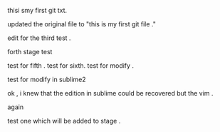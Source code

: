 
thisi smy first git txt.

updated the original file to "this is my first git file ."

edit for the third test .

forth stage test

test for fifth .
test for sixth.
test for modify .

test for modify in sublime2

ok , i knew that the edition in sublime could be recovered but the vim .

again

test one which will be added to stage .